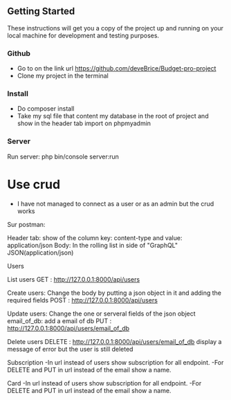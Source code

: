 ## Getting Started

These instructions will get you a copy of the project up and running on your local machine for development and testing purposes.

### Github
- Go to on the link url https://github.com/deveBrice/Budget-pro-project 
- Clone my project in the terminal


### Install

- Do composer install
- Take my sql file that content my database in the root of project and show in the header tab import on phpmyadmin 
  

### Server
Run server: php bin/console server:run

# Use crud

- I have not managed to connect as a user or as an admin but the crud works

Sur postman:

Header tab: show of the column key: content-type and value: application/json
Body: In the rolling list in side of "GraphQL" JSON(application/json)

Users

List users
GET :  http://127.0.0.1:8000/api/users

Create users: 
Change the body by putting a json object in it and adding the required fields
POST : http://127.0.0.1:8000/api/users

Update users:
Change the one or serveral fields of the json object
email_of_db: add a email of db
PUT : http://127.0.0.1:8000/api/users/email_of_db

Delete users
DELETE : http://127.0.0.1:8000/api/users/email_of_db
display a message of error but the user is still deleted

Subscription
-In url instead of users show subscription for all endpoint.
-For DELETE and PUT in url instead of the email show a name.

Card
-In url instead of users show subscription for all endpoint.
-For DELETE and PUT in url instead of the email show a name.